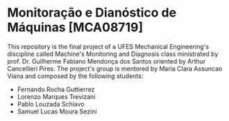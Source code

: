# Monitoração e Dianóstico de Máquinas [MCA08719]
This repository is the final project of a UFES Mechanical Engineering's discipline called Machine's Monitoring and Diagnosis class ministrated by prof. Dr. Guilherme Fabiano Mendonça dos Santos oriented by Arthur Cancellieri Pires.
The project's group is mentored by Maria Clara Assuncao Viana and composed by the following students:
- Fernando Rocha Guttierrez
- Lorenzo Marques Trevizani
- Pablo Louzada Schiavo
- Samuel Lucas Moura Sezini
